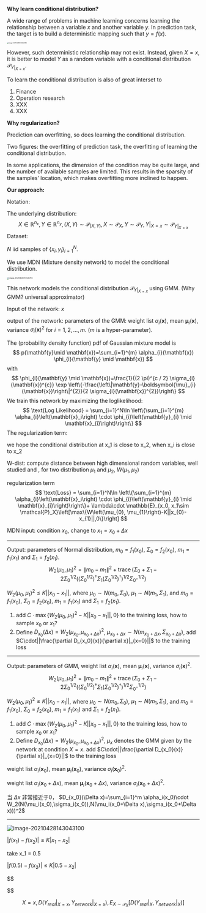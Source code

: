 **Why learn conditional distribution?**

A wide range of problems in machine learning concerns learning the relationship between a variable $x$ and another variable $y$.  In prediction task, the target is to build a deterministic mapping such that $y=f(x)$.

<img src="https://tva1.sinaimg.cn/large/008i3skNly1gpysgoyd2gj30x80kctae.jpg" alt="image-20210428005452382" style="zoom:25%;" />

However, such deterministic relationship may not exist. Instead, given $X=x$, it is better to model $Y$ as a random variable with a conditional distribution $\mathcal{P}_{Y|_{X=x}}$.

To learn the conditional distribution is also of great interset to

1. Finance
2. Operation research
3. XXX
4. XXX

**Why regularization?**

Prediction can overfitting, so does learning the conditional distribution.

Two figures: the overfitting of prediction task, the overfitting of learning the conditional distribution.

In some applications, the dimension of the condition may be quite large, and the number of available samples are limited. This results in the sparsity of the samples’ location, which makes overfitting more inclined to happen.

**Our approach:**

Notation:

The underlying distribution:
$$
X\in\mathbb{R}^{n_x}, Y\in\mathbb{R}^{n_y},(X,Y)\sim \mathcal{P}_{(X,Y)}, X\sim \mathcal{P}_X,  Y\sim \mathcal{P}_Y, Y|_{X=x}\sim \mathcal{P}_{Y|_{X=x}}
$$
Dataset:

$N$ iid samples of $\{x_i,y_i\}_{i=1}^N$.

We use MDN (Mixture density network) to model the conditional distribution. 

<img src="/Users/shuffle_new/Library/Application Support/typora-user-images/image-20210428013326703.png" alt="image-20210428013326703" style="zoom:33%;" />

This network models the conditional distribution $\mathcal{P}_{Y|_{X=x}}$ using GMM. (Why GMM? universal approximator)

Input of the network: $x$

output of the network: parameters of the GMM: weight list $\alpha_i(\mathbf{x})$, mean $\boldsymbol{\mu}_{i}(\mathbf{x})$, variance $\sigma_{i}(\mathbf{x})^{2}$ for $i=1,2,\ldots,m$. ($m$ is a hyper-parameter).

The (probability density function) pdf of Gaussian mixture model is
$$
p(\mathbf{y}\mid \mathbf{x})=\sum_{i=1}^{m} \alpha_{i}(\mathbf{x}) \phi_{i}(\mathbf{y} \mid \mathbf{x})
$$
with
$$
\phi_{i}(\mathbf{y} \mid \mathbf{x})=\frac{1}{(2 \pi)^{c / 2} \sigma_{i}(\mathbf{x})^{c}} \exp \left\{-\frac{\left\|\mathbf{y}-\boldsymbol{\mu}_{i}(\mathbf{x})\right\|^{2}}{2 \sigma_{i}(\mathbf{x})^{2}}\right\}
$$
We train this network by maximizing the loglikelihood:
$$
\text{Log Likelihood} = \sum_{i=1}^N\ln \left\{\sum_{i=1}^{m} \alpha_{i}\left(\mathbf{x}_i\right) \cdot \phi_{i}\left(\mathbf{y}_{i} \mid \mathbf{x}_{i}\right)\right\}
$$
The regularization term:

we hope the conditional distribution at x_1 is close to x_2, when x_i is close to x_2

W-dist: compute distance between high dimensional random variables, well studied and , for two distribution $\mu_1$ and $\mu_2$, $W(\mu_1, \mu_2)$

regularization term
$$
\text{Loss} = \sum_{i=1}^N\ln \left\{\sum_{i=1}^{m} \alpha_{i}\left(\mathbf{x}_i\right) \cdot \phi_{i}\left(\mathbf{y}_{i} \mid \mathbf{x}_{i}\right)\right\}+ \lambda\cdot \mathbb{E}_{x_0, x_1\sim \mathcal{P}_X}\left[\max\{W\left(\mu_{0}, \mu_{1}\right)-K||x_{0}-x_{1}||,0\}\right]
$$


MDN input: condition $x_0$, change to $x_1=x_0+\Delta x$

---

Output: parameters of Normal distribution, $m_0=f_1(x_0)$, $\Sigma_0=f_2(x_0)$, $m_1=f_1(x_1)$ and $\Sigma_1=f_2(x_1)$.
$$
W_{2}\left(\mu_{0}, \mu_{1}\right)^{2}=\left\|m_{0}-m_{1}\right\|^{2}+\operatorname{trace}\left(\Sigma_{0}+\Sigma_{1}-2 \Sigma_{0}^{1 / 2}\left(\left(\Sigma_{0}^{1 / 2}\right)^{\dagger} \Sigma_{1}\left(\Sigma_{0}^{1 / 2}\right)^{\dagger}\right)^{1 / 2} \Sigma_{0^{\circ}}^{1 / 2}\right)
$$

$W_{2}\left(\mu_{0}, \mu_{1}\right)^{2} \leq K||x_{0}-x_{1}||$, where $\mu_0\sim N(m_0, \Sigma_0)$, $\mu_1\sim N(m_1, \Sigma_1)$, and  $m_0=f_1(x_0)$, $\Sigma_0=f_2(x_0)$, $m_1=f_1(x_1)$ and $\Sigma_1=f_2(x_1)$.

1. add $C\cdot \max\{W_{2}\left(\mu_{0}, \mu_{1}\right)^{2}-K||x_{0}-x_{1}||,0\}$ to the training loss, how to sample $x_0$ or $x_1$?
2. Define $D_{x_0}(\Delta x)=W_2(\mu_{x_0}, \mu_{x_0+\Delta x})^2$, $\mu_{x_0+\Delta x}\sim N(m_{x_0+\Delta x}, \Sigma_{x_0+\Delta x})$, add $C\cdot||\frac{\partial D_{x_0}(x)}{\partial x}|_{x=0}||$ to the training loss

---

Output: parameters of GMM, weight list $\alpha_i(\mathbf{x})$, mean $\boldsymbol{\mu}_{i}(\mathbf{x})$, variance $\sigma_{i}(\mathbf{x})^{2}$.
$$
W_{2}\left(\mu_{0}, \mu_{1}\right)^{2}=\left\|m_{0}-m_{1}\right\|^{2}+\operatorname{trace}\left(\Sigma_{0}+\Sigma_{1}-2 \Sigma_{0}^{1 / 2}\left(\left(\Sigma_{0}^{1 / 2}\right)^{\dagger} \Sigma_{1}\left(\Sigma_{0}^{1 / 2}\right)^{\dagger}\right)^{1 / 2} \Sigma_{0^{\circ}}^{1 / 2}\right)
$$

$W_{2}\left(\mu_{0}, \mu_{1}\right)^{2} \leq K||x_{0}-x_{1}||$, where $\mu_0\sim N(m_0, \Sigma_0)$, $\mu_1\sim N(m_1, \Sigma_1)$, and  $m_0=f_1(x_0)$, $\Sigma_0=f_2(x_0)$, $m_1=f_1(x_1)$ and $\Sigma_1=f_2(x_1)$.

1. add $C\cdot \max\{W_{2}\left(\mu_{0}, \mu_{1}\right)^{2}-K||x_{0}-x_{1}||,0\}$ to the training loss, how to sample $x_0$ or $x_1$?
2. Define $D_{x_0}(\Delta x)=W_2(\mu_{x_0}, \mu_{x_0+\Delta x})^2$, $\mu_{x}$ denotes the GMM given by the network at condition $X=x$. add $C\cdot||\frac{\partial D_{x_0}(x)}{\partial x}|_{x=0}||$ to the training loss

weight list $\alpha_i(\mathbf{x}_0)$, mean $\boldsymbol{\mu}_{i}(\mathbf{x}_0)$, variance $\sigma_{i}(\mathbf{x}_0)^{2}$.

weight list $\alpha_i(\mathbf{x}_0+\Delta x)$, mean $\boldsymbol{\mu}_{i}(\mathbf{x}_0+\Delta x)$, variance $\sigma_{i}(\mathbf{x}_0+\Delta x)^{2}$.

当 $\Delta x$ 非常接近于0， $D_{x_0}(\Delta x)=\sum_{i=1}^m \alpha_i(x_0)\cdot W_2(N(\mu_i(x_0),\sigma_i(x_0)),N(\mu_i(x_0+\Delta x),\sigma_i(x_0+\Delta x)))^2$


---



![image-20210428143043100](https://tva1.sinaimg.cn/large/008i3skNly1gpzg1l0yj6j30co0bq0un.jpg)



$\left|f\left(x_{1}\right)-f\left(x_{2}\right)\right| \leq K\left|x_{1}-x_{2}\right|$

take x_1 = 0.5

$\left|f\left(0.5\right)-f\left(x_{2}\right)\right| \leq K\left|0.5-x_{2}\right|$















$$

$$

$$
X=x, D(Y_{real}|_{X=x},Y_{network}|_{X=x}), E_{X\sim \mathcal{P}_X}[D(Y_{real}|_{X},Y_{network}|_{X})]
$$

